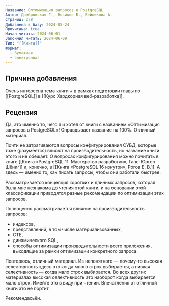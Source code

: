 ```yaml
---
Название: Оптимизация запросов в PostgreSQL
Автор: Домбровская Г., Новиков Б., Бейликова А.
Страниц: 278
Добавлена в базу: 2024-05-24
Прочитана: true
Начал читать: 2024-06-01
Закончил читать: 2024-06-09
Тип: "[[Книга]]"
Формат:
  - бумажная
  - электронная
---
```

## Причина добавления

Очень интересна тема книги + в рамках подготовки главы по [[PostgreSQL]] в [[Курс Хардкорная веб-разработка]].

## Рецензия

Да, это именно то, чего я и хотел от книги с названием «Оптимизация запросов в PostgreSQL»! Оправдывает название на 100%. Отличный материал.

Почти не затрагиваются вопросы конфигурирования СУБД, которые тоже (разумеется) влияют на производительность, но название книги этого и не обещает. О вопросах конфигурирования можно почитать в книге [[Книга «PostgreSQL 11. Мастерство разработки», Ганс-Юрген Шёниг]] и, конечно, в [[Книга «PostgreSQL 16 изнутри», Рогов Е. В.]]. А здесь — именно то, как писать запросы, чтобы они работали быстрее.

Рассматривается концепция коротких и длинных запросов, которая была мне незнакома до чтения этой книги, и на основании этой классификации приводятся разные рекомендации по оптимизации этих запросов.

Полноценно рассматривается влияние на производительность запросов:

- индексов,
- представлений, в том числе материализованных,
- CTE,
- динамического SQL,
- способы оптимизации производительности всего приложения, выходящие за рамки оптимизации конкретного запроса.

Повторюсь, отличный материал. Из непонятного — почему-то высокая селективность здесь это когда много строк выбирается, а низкая селективность — когда мало строк выбирается. Во всех других материалах высокая селективность это наоборот когда выбирается мало строк. Имейте это в виду при чтении. Впечатления от отличной книги это не портит.

Рекомендасьён.